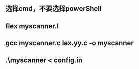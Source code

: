 ## 选择cmd，不要选择powerShell

## flex myscanner.l

## gcc myscanner.c lex.yy.c -o myscanner

## .\myscanner < config.in
